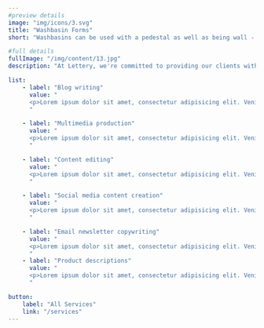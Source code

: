 ```yaml
---
#preview details
image: "img/icons/3.svg"
title: "Washbasin Forms"
short: "Washbasins can be used with a pedestal as well as being wall - hung."

#full details
fullImage: "/img/content/13.jpg"
description: "At Lettery, we're committed to providing our clients with the highest level of service and support. Contact us today to learn more about how we can help you achieve your content and social media goals."

list: 
    - label: "Blog writing"
      value: "
      <p>Lorem ipsum dolor sit amet, consectetur adipisicing elit. Veniam, at facilis totam in adipisci et perspiciatis est itaque libero velit eaque officia, aperiam ad ratione omnis eos ipsum, dolores quae! Nostrum quidem corporis esse doloribus inventore, odio magnam soluta fugit!</p>
      "

    - label: "Multimedia production"
      value: "
      <p>Lorem ipsum dolor sit amet, consectetur adipisicing elit. Veniam, at facilis totam in adipisci et perspiciatis est itaque libero velit eaque officia, aperiam ad ratione omnis eos ipsum, dolores quae! Nostrum quidem corporis esse doloribus inventore, odio magnam soluta fugit!</p>
      "

    - label: "Content editing"
      value: "
      <p>Lorem ipsum dolor sit amet, consectetur adipisicing elit. Veniam, at facilis totam in adipisci et perspiciatis est itaque libero velit eaque officia, aperiam ad ratione omnis eos ipsum, dolores quae! Nostrum quidem corporis esse doloribus inventore, odio magnam soluta fugit!</p>
      "

    - label: "Social media content creation"
      value: "
      <p>Lorem ipsum dolor sit amet, consectetur adipisicing elit. Veniam, at facilis totam in adipisci et perspiciatis est itaque libero velit eaque officia, aperiam ad ratione omnis eos ipsum, dolores quae! Nostrum quidem corporis esse doloribus inventore, odio magnam soluta fugit!</p>
      "

    - label: "Email newsletter copywriting"
      value: "
      <p>Lorem ipsum dolor sit amet, consectetur adipisicing elit. Veniam, at facilis totam in adipisci et perspiciatis est itaque libero velit eaque officia, aperiam ad ratione omnis eos ipsum, dolores quae! Nostrum quidem corporis esse doloribus inventore, odio magnam soluta fugit!</p>
      "
    - label: "Product descriptions"
      value: "
      <p>Lorem ipsum dolor sit amet, consectetur adipisicing elit. Veniam, at facilis totam in adipisci et perspiciatis est itaque libero velit eaque officia, aperiam ad ratione omnis eos ipsum, dolores quae! Nostrum quidem corporis esse doloribus inventore, odio magnam soluta fugit!</p>
      "

button:
    label: "All Services"
    link: "/services" 
---
```

